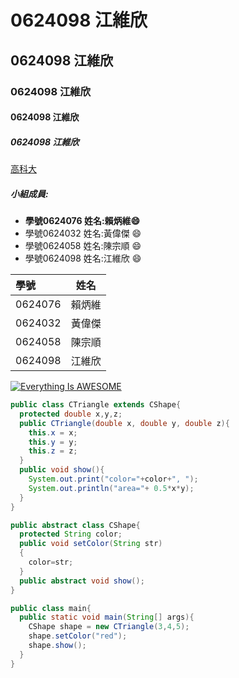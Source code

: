 # 0624098 江維欣

## 0624098 江維欣

### 0624098 江維欣

#### 0624098 江維欣

##### 0624098 江維欣

[高科大](https://www.nkust.edu.tw/index.php)

##### 小組成員:
* **學號0624076 姓名:賴炳維:smile:**
* 學號0624032 姓名:黃偉傑 :smile:
* 學號0624058 姓名:陳宗順 :smile:
* 學號0624098 姓名:江維欣 :smile:

|學號|姓名|
|:------|:-------:|
|0624076|賴炳維|
|0624032|黃偉傑|
|0624058|陳宗順|
|0624098|江維欣|

[![Everything Is AWESOME](https://img.youtube.com/vi/StTqXEQ2l-Y/0.jpg)](https://www.youtube.com/watch?v=StTqXEQ2l-Y "Everything Is AWESOME")

```java
public class CTriangle extends CShape{
  protected double x,y,z;
  public CTriangle(double x, double y, double z){
    this.x = x;
    this.y = y;
    this.z = z;
  }
  public void show(){
    System.out.print("color="+color+", ");
    System.out.println("area="+ 0.5*x*y);
  }
}

public abstract class CShape{
  protected String color;
  public void setColor(String str)
  {
    color=str;
  }
  public abstract void show();
}

public class main{
  public static void main(String[] args){
    CShape shape = new CTriangle(3,4,5);
    shape.setColor("red");
    shape.show();
  }
}
```
